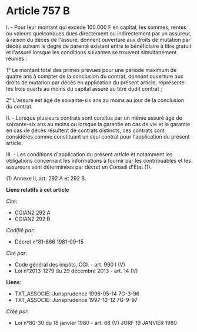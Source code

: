 # Article 757 B

I. - Pour leur montant qui excède 100.000 F en capital, les sommes, rentes ou valeurs quelconques dues directement ou
indirectement par un assureur, à raison du décès de l'assuré, donnent ouverture aux droits de mutation par décès suivant le
degré de parenté existant entre le bénéficiaire à titre gratuit et l'assuré lorsque les conditions suivantes se trouvent
simultanément réunies :

1° Le montant total des primes prévues pour une période maximum de quatre ans à compter de la conclusion du contrat, donnant
ouverture aux droits de mutation par décès en application du présent article, représente les trois quarts au moins du capital
assuré au titre dudit contrat ;

2° L'assuré est âgé de soixante-six ans au moins au jour de la conclusion du contrat.

II. - Lorsque plusieurs contrats sont conclus par un même assuré âgé de soixante-six ans au moins ou lorsque la garantie en
cas de vie et la garantie en cas de décès résultent de contrats distincts, ces contrats sont considérés comme constituant un
seul contrat pour l'application du présent article.

III. - Les conditions d'application du présent article et notamment les obligations concernant les informations à fournir par
les contribuables et les assureurs sont déterminées par décret en Conseil d'Etat (1).

(1) Annexe II, art. 292 A et 292 B.

**Liens relatifs à cet article**

_Cite_:

  - CGIAN2 292 A
  - CGIAN2 292 B

_Codifié par_:

  - Décret n°81-866 1981-09-15

_Cité par_:

  - Code général des impôts, CGI. - art. 990 I (V)
  - Loi n°2013-1279 du 29 décembre 2013 - art. 14 (V)

**Liens**:

  - TXT_ASSOCIE: Jurisprudence 1996-05-14 7G-3-96
  - TXT_ASSOCIE: Jurisprudence 1997-12-12 7G-9-97

_Créé par_:

  - Loi n°80-30 du 18 janvier 1980 - art. 68 (V) JORF 19 JANVIER 1980
